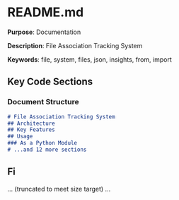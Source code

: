 # README.md

**Purpose**: Documentation

**Description**: File Association Tracking System

**Keywords**: file, system, files, json, insights, from, import

## Key Code Sections

### Document Structure

```markdown
# File Association Tracking System
## Architecture
## Key Features
## Usage
### As a Python Module
# ...and 12 more sections
```

## Fi

... (truncated to meet size target) ...
